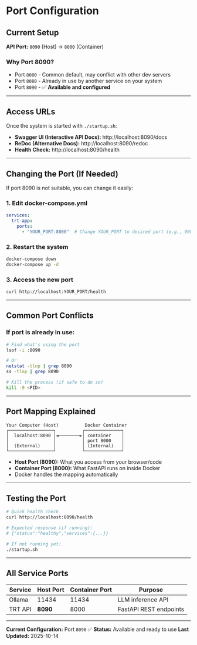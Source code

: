 # Port Configuration

## Current Setup

**API Port:** `8090` (Host) → `8000` (Container)

### Why Port 8090?

- Port `8000` - Common default, may conflict with other dev servers
- Port `8080` - Already in use by another service on your system
- Port `8090` - ✅ **Available and configured**

---

## Access URLs

Once the system is started with `./startup.sh`:

- **Swagger UI (Interactive API Docs):** http://localhost:8090/docs
- **ReDoc (Alternative Docs):** http://localhost:8090/redoc
- **Health Check:** http://localhost:8090/health

---

## Changing the Port (If Needed)

If port 8090 is not suitable, you can change it easily:

### 1. Edit docker-compose.yml

```yaml
services:
  trt-app:
    ports:
      - "YOUR_PORT:8000"  # Change YOUR_PORT to desired port (e.g., 9000, 3000, etc.)
```

### 2. Restart the system

```bash
docker-compose down
docker-compose up -d
```

### 3. Access the new port

```bash
curl http://localhost:YOUR_PORT/health
```

---

## Common Port Conflicts

### If port is already in use:

```bash
# Find what's using the port
lsof -i :8090

# Or
netstat -tlnp | grep 8090
ss -tlnp | grep 8090

# Kill the process (if safe to do so)
kill -9 <PID>
```

---

## Port Mapping Explained

```
Your Computer (Host)          Docker Container
┌─────────────────┐          ┌──────────────┐
│  localhost:8090 │◄────────►│ container    │
│                 │          │ port 8000    │
│  (External)     │          │ (Internal)   │
└─────────────────┘          └──────────────┘
```

- **Host Port (8090):** What you access from your browser/code
- **Container Port (8000):** What FastAPI runs on inside Docker
- Docker handles the mapping automatically

---

## Testing the Port

```bash
# Quick health check
curl http://localhost:8090/health

# Expected response (if running):
# {"status":"healthy","services":{...}}

# If not running yet:
./startup.sh
```

---

## All Service Ports

| Service | Host Port | Container Port | Purpose |
|---------|-----------|----------------|---------|
| Ollama | 11434 | 11434 | LLM inference API |
| TRT API | **8090** | 8000 | FastAPI REST endpoints |

---

**Current Configuration:** Port `8090` ✅
**Status:** Available and ready to use
**Last Updated:** 2025-10-14
